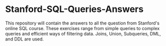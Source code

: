 # Stanford-SQL-Queries-Answers
This repository will contain the answers to all the question from Stanford's online SQL course. 
These exercises range from simple queries to complex queries and efficient ways of filtering data. 
Joins, Union, Subqueries, DML, and DDL are used. 
